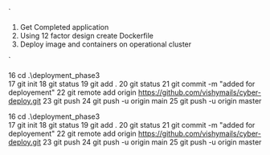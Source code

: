 `
1. Get Completed application 
2. Using 12 factor design create Dockerfile 
3. Deploy image and containers on operational cluster 

`

16 cd .\deployment_phase3\
  17 git init
  18 git status
  19 git add .
  20 git status
  21 git commit -m "added for deployement"
  22 git remote add origin https://github.com/vishymails/cyber-deploy.git
  23 git push
  24 git push -u origin main
  25 git push -u origin master




16 cd .\deployment_phase3\
  17 git init
  18 git status
  19 git add .
  20 git status
  21 git commit -m "added for deployement"
  22 git remote add origin https://github.com/vishymails/cyber-deploy.git
  23 git push
  24 git push -u origin main
  25 git push -u origin master
